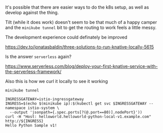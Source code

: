 It's possible that there are easier ways to do the k8s setup, as well as develop against
the thing.

Tilt (while it does work) doesn't seem to be that much of a happy camper
and the `minikube tunnel` bit to get the routing to work feels a little messy.

The development experience could definately be improved

https://dev.to/jonatasbaldin/three-solutions-to-run-knative-locally-5615

Is the answer `serverless` again?

https://www.serverless.com/blog/deploy-your-first-knative-service-with-the-serverless-framework/

Also this is how we curl it locally to see it working

```
minikube tunnel
```

```
INGRESSGATEWAY=istio-ingressgateway
INGRESS=$(echo $(minikube ip):$(kubectl get svc $INGRESSGATEWAY --namespace istio-system \
  --output 'jsonpath={.spec.ports[?(@.port==80)].nodePort}'))
curl -H "Host: helloworld.helloworld-python-local-v1.example.com" http://${INGRESS}
Hello Python Sample v1!
```
